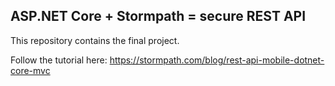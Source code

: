 ## ASP.NET Core + Stormpath = secure REST API

This repository contains the final project.

Follow the tutorial here: https://stormpath.com/blog/rest-api-mobile-dotnet-core-mvc
